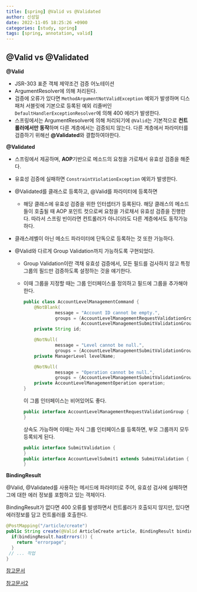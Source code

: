 ```yaml
---
title: [spring] @Valid vs @Validated
author: 신성일
date: 2022-11-05 18:25:26 +0900
categories: [study, spring]
tags: [spring, annotation, valid]
---
```


## @Valid vs @Validated

**@Valid**

-  JSR-303 표준 객체 제약조건 검증 어노테이션
-  ArgumentResolver에 의해 처리된다.
-  검증에 오류가 있다면 `MethodArgumentNotValidException` 예외가 발생하며 디스패처 서블릿에 기본으로 등록된 예외 리졸버인 `DefaultHandlerExceptionResolver`에 의해 400 에러가 발생한다.
-  스프링에서는 ArgumentResolver에 의해 처리되기에 `@Valid`는 기본적으로 **컨트롤러에서만 동작**하며 다른 계층에서는 검증되지 않는다. 다른 계층에서 파라미터를 검증하기 위해선 **@Validated**와 결합하여야한다.

**@Validated**

-  스프링에서 제공하며, **AOP**기반으로 메소드의 요청을 가로채서 유효성 검증을 해준다.

-  유효성 검증에 실패하면 `ConstraintViolationException` 예외가 발생한다.

-  @Validated를 클래스로 등록하고, @Valid를 파라미터에 등록하면

   -  해당 클래스에 유효성 검증을 위한 인터셉터가 등록된다. 해당 클래스의 메소드들이 호출될 때 AOP 포인트 컷으로써 요청을 가로채서 유효성 검증을 진행한다. 따라서 스프링 빈이라면 컨트롤러가 아니더라도 다른 계층에서도 동작가능하다.

-  클래스레벨이 아닌 메소드 파라미터에 단독으로 등록하는 것 또한 가능하다.

-  @Valid와 다르게 Group Validation까지 가능하도록 구현되었다.

   -  Group Validation이란 객채 유효성 검증에서, 모든 필드를 검사하지 않고 특정 그룹의 필드만 검증하도록 설정하는 것을 얘기한다.

   -  이때 그룹을 지정할 때는 그룹 인터페이스를 정의하고 필드에 그룹을 추가해야한다.

      ```java
      public class AccountLevelManagementCommand {
          @NotBlank(
                  message = "Account ID cannot be empty.",
                  groups = {AccountLevelManagementRequestValidationGroup.class,
                            AccountLevelManagementSubmitValidationGroup.class})
          private String id;

          @NotNull(
                  message = "Level cannot be null.",
                  groups = {AccountLevelManagementSubmitValidationGroup.class})
          private ManagerLevel levelName;

          @NotNull(
                  message = "Operation cannot be null.",
                  groups = {AccountLevelManagementSubmitValidationGroup.class})
          private AccountLevelManagementOperation operation;
      }
      ```

      이 그룹 인터페이스는 비어있어도 좋다.

      ```java
      public interface AccountLevelManagementRequestValidationGroup {
      }
      ```

      상속도 가능하며 이때는 자식 그룹 인터페이스를 등록하면, 부모 그룹까지 모두 등록되게 된다.

      ```java
      public interface SubmitValidation {
      }
      public interface AccountLevelSubmit1 extends SubmitValidation {
      }
      ```

**BindingResult**

@Valid, @Validated를 사용하는 메서드에 파라미터로 주어, 유효성 검사에 실패하면 그에 대한 에러 정보를 포함하고 있는 객체이다.

BindingResult가 없다면 400 오류를 발생하면서 컨트롤러가 호출되지 않지만, 있다면 에러정보를 담고 컨트롤러를 호출한다.

```java
@PostMapping("/article/create")
public String create(@Valid ArticleCreate article, BindingResult bindingResult) {
  if(bindingResult.hasErrors()) {
    return "errorpage";
  }
 // ... 작업
}
```

[참고문서](https://velog.io/@park2348190/Spring%EC%9D%98-Valid-Validated)

[참고문서2](https://sweets1327.tistory.com/54)
